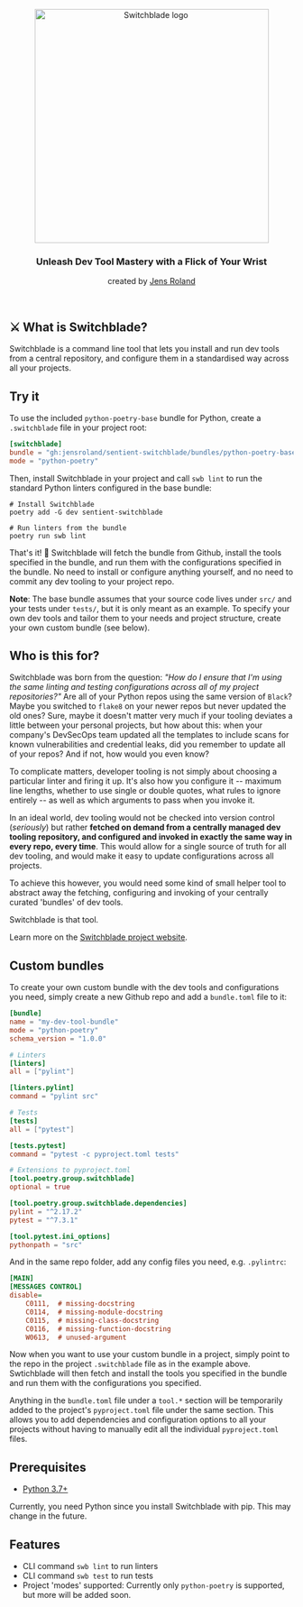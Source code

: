 <!-- markdownlint-disable first-line-h1 line-length no-inline-html -->
<p align="center">
  <a href="https://jensroland.com/switchblade">
    <img src="https://jensroland.com/switchblade/assets/switchblade-logotype.png?" width="415px" alt="Switchblade logo" />
  </a>
</p>

<h3 align="center">Unleash Dev Tool Mastery with a Flick of Your Wrist</h3>
<p align="center">created by <a href="https://jensroland.com/">Jens Roland</a></p>

<br />

## ⚔️ What is Switchblade?

Switchblade is a command line tool that lets you install and run dev tools from a central repository, and configure them in a standardised way across all your projects.

## Try it

To use the included `python-poetry-base` bundle for Python, create a `.switchblade` file in your project root:

```toml
[switchblade]
bundle = "gh:jensroland/sentient-switchblade/bundles/python-poetry-base"
mode = "python-poetry"
```

Then, install Switchblade in your project and call `swb lint` to run the standard Python linters configured in the base bundle:

```shell
# Install Switchblade
poetry add -G dev sentient-switchblade

# Run linters from the bundle
poetry run swb lint
```

That's it! :tada: Switchblade will fetch the bundle from Github, install the tools specified in the bundle, and run them with the configurations specified in the bundle. No need to install or configure anything yourself, and no need to commit any dev tooling to your project repo.

**Note**: The base bundle assumes that your source code lives under `src/` and your tests under `tests/`, but it is only meant as an example. To specify your own dev tools and tailor them to your needs and project structure, create your own custom bundle (see below).

## Who is this for?

Switchblade was born from the question: *"How do I ensure that I'm using the same linting and testing configurations across all of my project repositories?"* Are all of your Python repos using the same version of `Black`? Maybe you switched to `flake8` on your newer repos but never updated the old ones? Sure, maybe it doesn't matter very much if your tooling deviates a little between your personal projects, but how about this: when your company's DevSecOps team updated all the templates to include scans for known vulnerabilities and credential leaks, did you remember to update all of your repos? And if not, how would you even know?

To complicate matters, developer tooling is not simply about choosing a particular linter and firing it up. It's also how you configure it -- maximum line lengths, whether to use single or double quotes, what rules to ignore entirely -- as well as which arguments to pass when you invoke it.

<!-- Every software engineering organisation has to deal with these issues, and while many solutions exist, they are hardly perfect:

1. Provide project templates with dev tooling built-in, and use those templates to create new projects. This works well initially, but results in duplicated configuration files and makes all subsequent configuration updates both time consuming and error prone, since they have to be made in all projects at once.
2. Let configs be duplicated across projects and use [a meta-repo tool](https://github.com/mateodelnorte/meta) to perform cross-repo updates. This requires a non-trivial amount of setup and maintenance, and updating a dev configuration still requires committing changes in every repo.
3. Combine all dev tooling in a package and install it in every project. This works for some types of tooling, but many tools require their config files to exist in the project root rather than inside a package. It also usually requires committing changes (e.g. the updated lockfile) in every repo to get the latest configurations.
4. Use a monorepo; have one set of dev tools included in the repo and use it for everything. This can actually be a great solution, but it's not always possible or desirable to use a monorepo.
5. Something custom involving Docker containers and prebaked images with dev tools. This involves a lot of complexity and overhead, plus you get all the limitations of the package solution. -->

In an ideal world, dev tooling would not be checked into version control (*seriously*) but rather **fetched on demand from a centrally managed dev tooling repository, and configured and invoked in exactly the same way in every repo, every time**. This would allow for a single source of truth for all dev tooling, and would make it easy to update configurations across all projects.

To achieve this however, you would need some kind of small helper tool to abstract away the fetching, configuring and invoking of your centrally curated 'bundles' of dev tools.

Switchblade is that tool.

Learn more on the [Switchblade project website](https://jensroland.com/switchblade/).


## Custom bundles

To create your own custom bundle with the dev tools and configurations you need, simply create a new Github repo and add a `bundle.toml` file to it:

```toml
[bundle]
name = "my-dev-tool-bundle"
mode = "python-poetry"
schema_version = "1.0.0"

# Linters
[linters]
all = ["pylint"]

[linters.pylint]
command = "pylint src"

# Tests
[tests]
all = ["pytest"]

[tests.pytest]
command = "pytest -c pyproject.toml tests"

# Extensions to pyproject.toml
[tool.poetry.group.switchblade]
optional = true

[tool.poetry.group.switchblade.dependencies]
pylint = "^2.17.2"
pytest = "^7.3.1"

[tool.pytest.ini_options]
pythonpath = "src"
```

And in the same repo folder, add any config files you need, e.g. `.pylintrc`:

```ini
[MAIN]
[MESSAGES CONTROL]
disable=
    C0111,  # missing-docstring
    C0114,  # missing-module-docstring
    C0115,  # missing-class-docstring
    C0116,  # missing-function-docstring
    W0613,  # unused-argument
```

Now when you want to use your custom bundle in a project, simply point to the repo in the project `.switchblade` file as in the example above. Swtichblade will then fetch and install the tools you specified in the bundle and run them with the configurations you specified.

Anything in the `bundle.toml` file under a `tool.*` section will be temporarily added to the project's `pyproject.toml` file under the same section. This allows you to add dependencies and configuration options to all your projects without having to manually edit all the individual `pyproject.toml` files.

## Prerequisites

- [Python 3.7+](https://www.python.org/downloads/)

Currently, you need Python since you install Switchblade with pip. This may change in the future.

## Features

- CLI command `swb lint` to run linters
- CLI command `swb test` to run tests
- Project 'modes' supported: Currently only `python-poetry` is supported, but more will be added soon.
